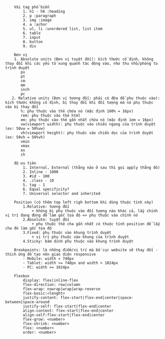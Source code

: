 
        Vài tag phổ biến
            1. h1 - h6 :heading
            2. p :paragraph
            3. img :image
            4. a :achor
            5. ul, li :unordered list, list item
            6. table
            7. input
            8. button
            9. div
    
        Đơn vị
        1. Absolute units (Đơn vị tuyệt đối): kích thước cố định, không thay đổi khi các yếu tố xung quanh tác động vào, như thu nhỏ/phóng to trình duyệt
           px
           pt
           cm
           mm
           inch
           pc
       2. Relative units (Đơn vị tương đối: phải có đứa để phụ thuộc vào): kích thước không cố định, bị thay đổi khi đối tượng mà nó phụ thuộc vào bị thay đổi
           %: phụ thuộc vào thẻ chứa nó (mặc định 100% = 16px)
           rem: phụ thuộc vào thẻ html
           em: phụ thuộc vào thẻ gần nhất chứa nó (mặc định 1em = 16px)
           vw(viewport width): phụ thuộc vào chiều ngang của trình duyệt (ex: 50vw = 50%vw)
           vh(viewport height): phụ thuộc vào chiều dọc của trình duyệt (ex: 50vh = 50%vh)
           vmin
           vmax
           ex
           ch
    
        độ ưu tiên
            1. Internal, External (thằng nào ở sau thì gọi apply thằng đó)
            2. Inline - 1000
            3. #id - 100
            4. .class - 10
            5. tag - 1
            6. Equal specificity?
            7. Universal selector and inherited
    
        Position (có thêm top left righ bottom khi dùng thuộc tính này)
            1.Relative: tương đối
                + không bị phụ thuộc vào đối tượng nào khác cả, lấy chính vị trí đang đứng để làm gốc tọa độ => phụ thuộc vào chính nó
            2.Absolute: tuyệt đối
                + phụ thuộc thẻ cha gần nhất có thuộc tính position để lấy cha đó làm gốc tọa độ
            3.Fixed: phụ thuộc vào khung trình duyệt
                + vị trí phụ thuộc vào khung của trình duyệt
            4.Sticky: bám dính phụ thuộc vào khung trình duyệt
    
        Breakpoints: là những điểm/vị trí mà bố cục website sẽ thay đổi - thích ứng để tạo nên giao diện responsive
            - Mobile: width < 740px
            - Tablet: width >= 740px and width < 1024px
            - PC: width >= 1024px

        Flexbox
            display: flex|inline-flex
            flex-direction: row|column 
            flex-wrap: nowrap|wrap|wrap-reverse 
            flex-basic:<lenght> 
            justify-content: flex-start|flex-end|center|space-between|space-around
            justify-self: flex-start|flex-end|center
            align-content: flex-start|flex-end|center
            align-self:flex-start|flex-end|center
            flex-grow: <number>
            flex-shrink: <number>
            flex: <number>
            order: <number>